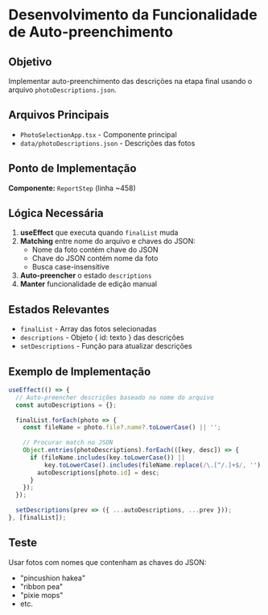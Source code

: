 # Desenvolvimento da Funcionalidade de Auto-preenchimento

## Objetivo
Implementar auto-preenchimento das descrições na etapa final usando o arquivo `photoDescriptions.json`.

## Arquivos Principais
- `PhotoSelectionApp.tsx` - Componente principal
- `data/photoDescriptions.json` - Descrições das fotos

## Ponto de Implementação
**Componente:** `ReportStep` (linha ~458)

## Lógica Necessária
1. **useEffect** que executa quando `finalList` muda
2. **Matching** entre nome do arquivo e chaves do JSON:
   - Nome da foto contém chave do JSON
   - Chave do JSON contém nome da foto
   - Busca case-insensitive
3. **Auto-preencher** o estado `descriptions`
4. **Manter** funcionalidade de edição manual

## Estados Relevantes
- `finalList` - Array das fotos selecionadas
- `descriptions` - Objeto { id: texto } das descrições
- `setDescriptions` - Função para atualizar descrições

## Exemplo de Implementação
```javascript
useEffect(() => {
  // Auto-preencher descrições baseado no nome do arquivo
  const autoDescriptions = {};
  
  finalList.forEach(photo => {
    const fileName = photo.file?.name?.toLowerCase() || '';
    
    // Procurar match no JSON
    Object.entries(photoDescriptions).forEach(([key, desc]) => {
      if (fileName.includes(key.toLowerCase()) || 
          key.toLowerCase().includes(fileName.replace(/\.[^/.]+$/, '').toLowerCase())) {
        autoDescriptions[photo.id] = desc;
      }
    });
  });
  
  setDescriptions(prev => ({ ...autoDescriptions, ...prev }));
}, [finalList]);
```

## Teste
Usar fotos com nomes que contenham as chaves do JSON:
- "pincushion hakea"
- "ribbon pea" 
- "pixie mops"
- etc.